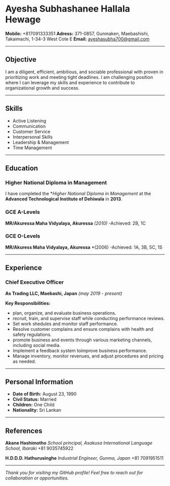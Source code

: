 # Ayesha Subhashanee Hallala Hewage

**Mobile:** +817091333351
**Adress:** 371-0857, Gunmaken, Maebashishi, Takaimachi, 1-34-3 West Cote E
**Email:** [ayeshasubha700@gmail.com](mailto:ayeshasubha700@gmail.com)

---

## **Objective**
I am a diligent, efficient, ambitious, and sociable professional with proven in prioritizing work and meeting tight deadlines. I am challenging position where I can leverage my skills and experience to contribute to organizational growth and success.

---

## **Skills**
- Active Listening
- Communication
- Customer Service
- Interpersonal Skills
- Leadership & Management
- Time Management
  

---

## **Education**
### **Higher National Diploma in Management**
I have completed the **Higher National Diploma in Management* at the **Advanced Technological Institute of Dehiwala** in **2013**.

### **GCE A-Levels**
**MR/Akuressa Maha Vidyalaya, Akuressa** *(2010)*
-Achieved: 2B, 1C

### **GCE O-Levels**
**MR/Akuress Maha Vidyalaya, Akuressa** *(2006)
-Achieved: 1A, 3B, 5C, 1S

---

## **Experience**
### **Chief Executive Officer**
**As Trading LLC, Maebashi, Japan** *(may 2019 - present)*

**Key Responsibilities:**
- plan, organize, and evaluate business operations.
- recruit, train, and supervise staff while conducting performance reviews.
- Set work shedules and monitor staff performance.
- Resolve customer complains and ensure complains with health and safety regulations.
- promote business and events through various marketing channels, including social media.
- Implement a feedback system toimprove business performance.
- Manage inventory, monitor revenues, and adjust procedures and pricing as needed.

---

## **Personal Information**
- **Date of Birth:** August 23, 1990
- **Civil Status:** Married
- **Children:** One Child
- **Nationality:** Sri Lankan

---

## **References**
**Akane Hashimotho**
*School principal, Asakusa International Language School, Ibaraki*
+81 9035745922

**H.D.D.D. Hathurusinghe**
*Industrial Engineer, Gunma, Japan*
+81 7091951511

---

*Thank you for visiting my GitHub profile! Feel free to reach out for collaboration or opportunities.*

